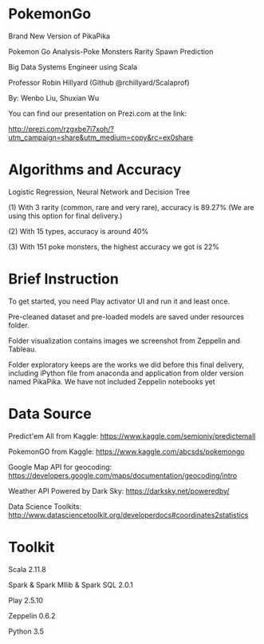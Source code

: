 # PokemonGo

Brand New Version of PikaPika

Pokemon Go Analysis-Poke Monsters Rarity Spawn Prediction

Big Data Systems Engineer using Scala

Professor Robin Hillyard (Github @rchillyard/Scalaprof)

By: Wenbo Liu, Shuxian Wu
     
You can find our presentation on Prezi.com at the link:

http://prezi.com/rzgxbe7i7xoh/?utm_campaign=share&utm_medium=copy&rc=ex0share

# Algorithms and Accuracy

Logistic Regression, Neural Network and Decision Tree

  (1) With 3 rarity (common, rare and very rare), accuracy is 89.27% (We are using this option for final delivery.)
     
  (2) With 15 types, accuracy is around 40%
     
  (3) With 151 poke monsters, the highest accuracy we got is 22%

# Brief Instruction

To get started, you need Play activator UI and run it and least once. 

Pre-cleaned dataset and pre-loaded models are saved under resources folder.

Folder visualization contains images we screenshot from Zeppelin and Tableau.

Folder exploratory keeps are the works we did before this final delivery, including iPython file from anaconda and application from older version named PikaPika. We have not included Zeppelin notebooks yet

# Data Source

Predict'em All from Kaggle: https://www.kaggle.com/semioniy/predictemall

PokemonGO from Kaggle: https://www.kaggle.com/abcsds/pokemongo

Google Map API for geocoding: https://developers.google.com/maps/documentation/geocoding/intro

Weather API Powered by Dark Sky: https://darksky.net/poweredby/

Data Science Toolkits: http://www.datasciencetoolkit.org/developerdocs#coordinates2statistics

# Toolkit

Scala 2.11.8

Spark & Spark Mllib & Spark SQL 2.0.1

Play 2.5.10

Zeppelin 0.6.2

Python 3.5     

